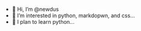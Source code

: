 - 👋 Hi, I’m @newdus
- 👀 I’m interested in python, markdopwn, and css...
- 🌱 I plan to learn python...

<!---
newdus/newdus is a ✨ special ✨ repository because its `README.md` (this file) appears on your GitHub profile.
You can click the Preview link to take a look at your changes.
--->
